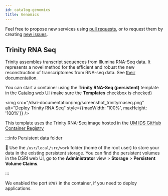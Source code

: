 ```yaml
---
id: catalog-genomics
title: Genomics
---
```


Feel free to propose new services using [pull requests](https://github.com/MaastrichtU-IDS/dsri-documentation/pulls), or to request them by creating [new issues](https://github.com/MaastrichtU-IDS/dsri-documentation/issues).

## Trinity RNA Seq

Trinity assembles transcript sequences from Illumina RNA-Seq data. It represents a novel method for the efficient and robust the new reconstruction of transcriptomes from RNA-seq data. See [their documentation](https://github.com/trinityrnaseq/trinityrnaseq/wiki).

You can start a container using the **Trinity RNA-Seq (persistent)** template in the [Catalog web UI](https://console-openshift-console.apps.dsri2.unimaas.nl/console/catalog) (make sure the **Templates** checkbox is checked)

<img src="/dsri-documentation/img/screenshot_trinityrnaseq.png" alt="Deploy Trinity RNA Seq" style={{maxWidth: '100%', maxHeight: '100%'}} />

This template uses the Trinity RNA-Seq image hosted in the [UM IDS GitHub Container Registry](https://github.com/orgs/maastrichtu-ids/packages/container/package/trinityrnaseq) 

:::info Persistent data folder

📂 Use the `/usr/local/src/work` folder (home of the root user) to store your data in the existing persistent storage. You can find the persistent volumes in the DSRI web UI, go to the **Administrator** view > **Storage** > **Persistent Volume Claims**.

:::

We enabled the port `8787` in the container, if you need to deploy applications.
